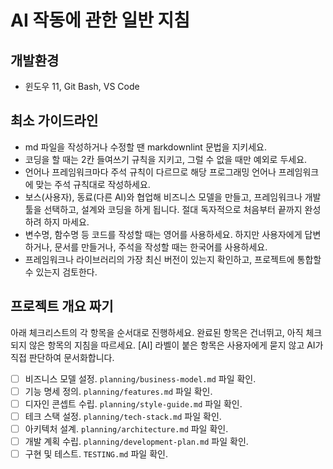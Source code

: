 # AI 작동에 관한 일반 지침

## 개발환경

- 윈도우 11, Git Bash, VS Code

## 최소 가이드라인

- md 파일을 작성하거나 수정할 땐 markdownlint 문법을 지키세요.
- 코딩을 할 때는 2칸 들여쓰기 규칙을 지키고, 그럴 수 없을 때만 예외로 두세요.
- 언어나 프레임워크마다 주석 규칙이 다르므로 해당 프로그래밍 언어나 프레임워크에 맞는 주석 규칙대로 작성하세요.
- 보스(사용자), 동료(다른 AI)와 협업해 비즈니스 모델을 만들고, 프레임워크나 개발툴을 선택하고, 설계와 코딩을 하게 됩니다. 절대 독자적으로 처음부터 끝까지 완성하려 하지 마세요.
- 변수명, 함수명 등 코드를 작성할 때는 영어를 사용하세요. 하지만 사용자에게 답변하거나, 문서를 만들거나, 주석을 작성할 때는 한국어를 사용하세요.
- 프레임워크나 라이브러리의 가장 최신 버전이 있는지 확인하고, 프로젝트에 통합할 수 있는지 검토한다.

## 프로젝트 개요 짜기

아래 체크리스트의 각 항목을 순서대로 진행하세요. 완료된 항목은 건너뛰고, 아직 체크되지 않은 항목의 지침을 따르세요. [AI] 라벨이 붙은 항목은 사용자에게 묻지 않고 AI가 직접 판단하여 문서화합니다.

- [ ] 비즈니스 모델 설정. `planning/business-model.md` 파일 확인.
- [ ] 기능 명세 정의. `planning/features.md` 파일 확인.
- [ ] 디자인 콘셉트 수립. `planning/style-guide.md` 파일 확인.
- [ ] 테크 스택 설정. `planning/tech-stack.md` 파일 확인.
- [ ] 아키텍처 설계. `planning/architecture.md` 파일 확인.
- [ ] 개발 계획 수립. `planning/development-plan.md` 파일 확인.
- [ ] 구현 및 테스트. `TESTING.md` 파일 확인.
